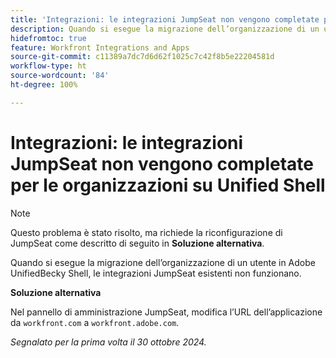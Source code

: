 ```yaml
---
title: 'Integrazioni: le integrazioni JumpSeat non vengono completate per le organizzazioni su Unified Shell'
description: Quando si esegue la migrazione dell’organizzazione di un utente in Adobe Unified Shell, le integrazioni JumpSeat esistenti non funzionano.
hidefromtoc: true
feature: Workfront Integrations and Apps
source-git-commit: c11389a7dc7d6d62f1025c7c42f8b5e22204581d
workflow-type: ht
source-wordcount: '84'
ht-degree: 100%

---
```


# Integrazioni: le integrazioni JumpSeat non vengono completate per le organizzazioni su Unified Shell

>[!NOTE]
>
>Questo problema è stato risolto, ma richiede la riconfigurazione di JumpSeat come descritto di seguito in **Soluzione alternativa**.

Quando si esegue la migrazione dell’organizzazione di un utente in Adobe UnifiedBecky Shell, le integrazioni JumpSeat esistenti non funzionano.

**Soluzione alternativa**

Nel pannello di amministrazione JumpSeat, modifica l’URL dell’applicazione da `workfront.com` a `workfront.adobe.com`.

_Segnalato per la prima volta il 30 ottobre 2024._
